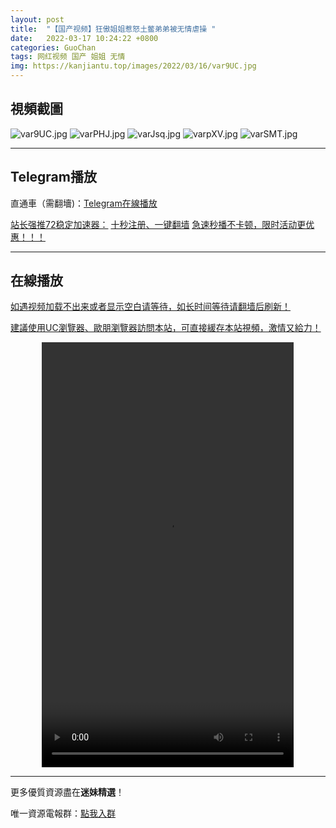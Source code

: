 ```yaml
---
layout: post
title:  "【国产视频】狂傲姐姐惹怒土鳖弟弟被无情虐操 "
date:   2022-03-17 10:24:22 +0800
categories: GuoChan
tags: 网红视频 国产 姐姐 无情
img: https://kanjiantu.top/images/2022/03/16/var9UC.jpg
---
```



## 視頻截圖

![var9UC.jpg](https://kanjiantu.top/images/2022/03/16/var9UC.jpg)
![varPHJ.jpg](https://kanjiantu.top/images/2022/03/16/varPHJ.jpg)
![varJsq.jpg](https://kanjiantu.top/images/2022/03/16/varJsq.jpg)
![varpXV.jpg](https://kanjiantu.top/images/2022/03/16/varpXV.jpg)
![varSMT.jpg](https://kanjiantu.top/images/2022/03/16/varSMT.jpg)

* * *
## Telegram播放

直通車（需翻墻)：[Telegram在線播放](https://t.me/mimeijingxuan/89)

<u>站长强推72稳定加速器：</u> [十秒注册、一键翻墙](https://www.mimei.blog/skip/vpn.html)
<u>急速秒播不卡顿，限时活动更优惠！！！</u>
* * *
## 在線播放
<u>如遇视频加载不出来或者显示空白请等待，如长时间等待请翻墙后刷新！</u>

<u>建議使用UC瀏覽器、歐朋瀏覽器訪問本站，可直接緩存本站視頻，激情又給力！</u>
<center><video src="https://cdn.publer.io/uploads/videos/62449b28db279776cfbee52d/ec4b8a67386bf26c8148a45fc34243ba.mp4" width="80%" height="680px" controls="controls"></video></center>

* * *
更多優質資源盡在**迷妹精選**！

唯一資源電報群：[點我入群](https://t.me/mimeijingxuan)


